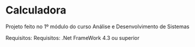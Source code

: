 # Calculadora
Projeto feito no 1º módulo do curso Análise e Desenvolvimento de Sistemas


Requisitos:
Requisitos: .Net FrameWork 4.3 ou superior

